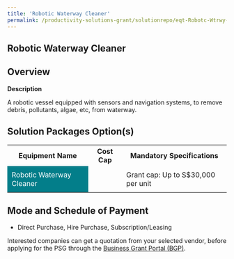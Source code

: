 ```yaml
---
title: 'Robotic Waterway Cleaner'
permalink: /productivity-solutions-grant/solutionrepo/eqt-Robotc-Wtrwy-Clnr-Envronmntl-Srvcs
---
```


## Robotic Waterway Cleaner

## Overview

**Description**

A robotic vessel equipped with sensors and navigation systems, to remove debris, pollutants, algae, etc, from waterway.

## Solution Packages Option(s)

<table>
<tr>
<th><b>Equipment Name</b></th>
<th><b>Cost Cap</b></th>
<th><b>Mandatory Specifications</b></th>
</tr>
<tr>
<td style='padding: 10px; background-color: #037E8A; color: #FFFFFF;'>Robotic Waterway Cleaner</td>
<td style='padding: 10px;'></td>
<td style='padding: 10px;'>Grant cap: Up to S$30,000 per unit</td>
</tr>
</table>

## Mode and Schedule of Payment

 - Direct Purchase, Hire Purchase, Subscription/Leasing

Interested companies can get a quotation from your selected vendor, before applying for the PSG through the <a href='https://www.businessgrants.gov.sg/' target='_blank' rel='noopener'>Business Grant Portal (BGP)</a>.

<script src="/jquery/resize-tables.js"></script>
